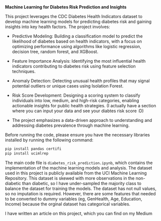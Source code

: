 **Machine Learning for Diabetes Risk Prediction and Insights**

This project leverages the CDC Diabetes Health Indicators dataset to develop machine learning models for predicting diabetes risk and gaining insights into key health factors. The project involves:

- Predictive Modeling: Building a classification model to predict the likelihood of diabetes based on health indicators, with a focus on optimizing performance using algorithms like logistic regression, decision tree, random forest, and XGBoost.
- Feature Importance Analysis: Identifying the most influential health indicators contributing to diabetes risk using feature selection techniques.
- Anomaly Detection: Detecting unusual health profiles that may signal potential outliers or unique cases using Isolation Forest.
- Risk Score Development: Designing a scoring system to classify individuals into low, medium, and high-risk categories, enabling actionable insights for public health strategies.
(I actually have a section where you can input your data and see your diabtes risk score :D)

- The project emphasizes a data-driven approach to understanding and addressing diabetes prevalence through machine learning.

Before running the code, please ensure you have the necessary libraries installed by running the following command:

```bash 
pip install pandas certifi
pip install ucimlrep
``` 

The main code file is `diabetes_risk_prediction.ipynb`, which contains the implementation of the machine learning models and analysis. The dataset used in this project is publicly available from the UCI Machine Learning Repository. This dataset is skewed with more observations in the non-diabetic than diabetic, so I have under-sampled the majority class to balance the dataset for training the models. The dataset has not null values, so no imputation is required. However, there are some features that needed to be converted to dummy variables (eg, GenHealth, Age, Education, Income) because the orginal dataset has categorical variables. 

I have written an article on this project, which you can find on my Medium
